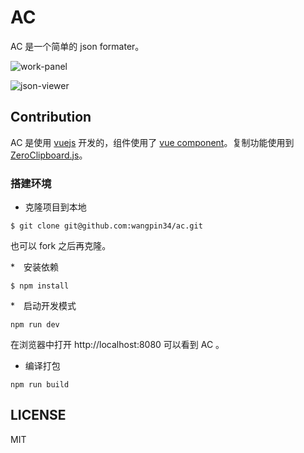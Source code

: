 # AC
AC 是一个简单的 json formater。


![work-panel](https://rawgit.com/wangpin34/ac/master/assets/work-panel.JPG)


![json-viewer](https://rawgit.com/wangpin34/ac/master/assets/json-output.JPG)

## Contribution
AC 是使用 [vuejs](http://cn.vuejs.org/) 开发的，组件使用了 [vue component](http://cn.vuejs.org/guide/application.html#单文件组件)。复制功能使用到 [ZeroClipboard.js](https://github.com/zeroclipboard/zeroclipboard)。

### 搭建环境
* 克隆项目到本地

```
$ git clone git@github.com:wangpin34/ac.git
```
也可以 fork 之后再克隆。

*　安装依赖
```
$ npm install
```

*　启动开发模式
```
npm run dev
```

在浏览器中打开 http://localhost:8080 可以看到 AC 。

* 编译打包
```
npm run build
```

## LICENSE
MIT
